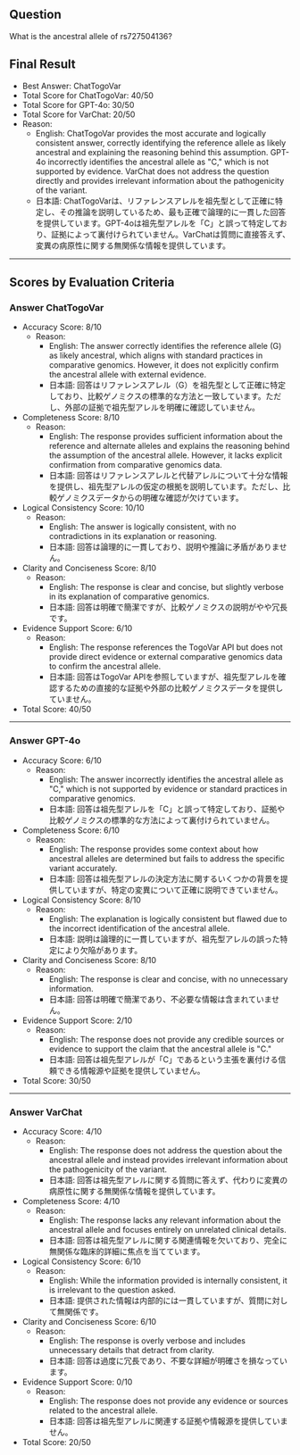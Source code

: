## Question

What is the ancestral allele of rs727504136?

## Final Result

- Best Answer: ChatTogoVar
- Total Score for ChatTogoVar: 40/50
- Total Score for GPT-4o: 30/50
- Total Score for VarChat: 20/50
- Reason:
  - English: ChatTogoVar provides the most accurate and logically consistent answer, correctly identifying the reference allele as likely ancestral and explaining the reasoning behind this assumption. GPT-4o incorrectly identifies the ancestral allele as "C," which is not supported by evidence. VarChat does not address the question directly and provides irrelevant information about the pathogenicity of the variant.
  - 日本語: ChatTogoVarは、リファレンスアレルを祖先型として正確に特定し、その推論を説明しているため、最も正確で論理的に一貫した回答を提供しています。GPT-4oは祖先型アレルを「C」と誤って特定しており、証拠によって裏付けられていません。VarChatは質問に直接答えず、変異の病原性に関する無関係な情報を提供しています。

---

## Scores by Evaluation Criteria

### Answer ChatTogoVar
- Accuracy Score: 8/10
  - Reason: 
    - English: The answer correctly identifies the reference allele (G) as likely ancestral, which aligns with standard practices in comparative genomics. However, it does not explicitly confirm the ancestral allele with external evidence.
    - 日本語: 回答はリファレンスアレル（G）を祖先型として正確に特定しており、比較ゲノミクスの標準的な方法と一致しています。ただし、外部の証拠で祖先型アレルを明確に確認していません。
- Completeness Score: 8/10
  - Reason: 
    - English: The response provides sufficient information about the reference and alternate alleles and explains the reasoning behind the assumption of the ancestral allele. However, it lacks explicit confirmation from comparative genomics data.
    - 日本語: 回答はリファレンスアレルと代替アレルについて十分な情報を提供し、祖先型アレルの仮定の根拠を説明しています。ただし、比較ゲノミクスデータからの明確な確認が欠けています。
- Logical Consistency Score: 10/10
  - Reason: 
    - English: The answer is logically consistent, with no contradictions in its explanation or reasoning.
    - 日本語: 回答は論理的に一貫しており、説明や推論に矛盾がありません。
- Clarity and Conciseness Score: 8/10
  - Reason: 
    - English: The response is clear and concise, but slightly verbose in its explanation of comparative genomics.
    - 日本語: 回答は明確で簡潔ですが、比較ゲノミクスの説明がやや冗長です。
- Evidence Support Score: 6/10
  - Reason: 
    - English: The response references the TogoVar API but does not provide direct evidence or external comparative genomics data to confirm the ancestral allele.
    - 日本語: 回答はTogoVar APIを参照していますが、祖先型アレルを確認するための直接的な証拠や外部の比較ゲノミクスデータを提供していません。
- Total Score: 40/50

---

### Answer GPT-4o
- Accuracy Score: 6/10
  - Reason: 
    - English: The answer incorrectly identifies the ancestral allele as "C," which is not supported by evidence or standard practices in comparative genomics.
    - 日本語: 回答は祖先型アレルを「C」と誤って特定しており、証拠や比較ゲノミクスの標準的な方法によって裏付けられていません。
- Completeness Score: 6/10
  - Reason: 
    - English: The response provides some context about how ancestral alleles are determined but fails to address the specific variant accurately.
    - 日本語: 回答は祖先型アレルの決定方法に関するいくつかの背景を提供していますが、特定の変異について正確に説明できていません。
- Logical Consistency Score: 8/10
  - Reason: 
    - English: The explanation is logically consistent but flawed due to the incorrect identification of the ancestral allele.
    - 日本語: 説明は論理的に一貫していますが、祖先型アレルの誤った特定により欠陥があります。
- Clarity and Conciseness Score: 8/10
  - Reason: 
    - English: The response is clear and concise, with no unnecessary information.
    - 日本語: 回答は明確で簡潔であり、不必要な情報は含まれていません。
- Evidence Support Score: 2/10
  - Reason: 
    - English: The response does not provide any credible sources or evidence to support the claim that the ancestral allele is "C."
    - 日本語: 回答は祖先型アレルが「C」であるという主張を裏付ける信頼できる情報源や証拠を提供していません。
- Total Score: 30/50

---

### Answer VarChat
- Accuracy Score: 4/10
  - Reason: 
    - English: The response does not address the question about the ancestral allele and instead provides irrelevant information about the pathogenicity of the variant.
    - 日本語: 回答は祖先型アレルに関する質問に答えず、代わりに変異の病原性に関する無関係な情報を提供しています。
- Completeness Score: 4/10
  - Reason: 
    - English: The response lacks any relevant information about the ancestral allele and focuses entirely on unrelated clinical details.
    - 日本語: 回答は祖先型アレルに関する関連情報を欠いており、完全に無関係な臨床的詳細に焦点を当てています。
- Logical Consistency Score: 6/10
  - Reason: 
    - English: While the information provided is internally consistent, it is irrelevant to the question asked.
    - 日本語: 提供された情報は内部的には一貫していますが、質問に対して無関係です。
- Clarity and Conciseness Score: 6/10
  - Reason: 
    - English: The response is overly verbose and includes unnecessary details that detract from clarity.
    - 日本語: 回答は過度に冗長であり、不要な詳細が明確さを損なっています。
- Evidence Support Score: 0/10
  - Reason: 
    - English: The response does not provide any evidence or sources related to the ancestral allele.
    - 日本語: 回答は祖先型アレルに関連する証拠や情報源を提供していません。
- Total Score: 20/50